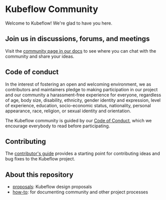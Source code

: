 # Kubeflow Community

Welcome to Kubeflow! We're glad to have you here.

## Join us in discussions, forums, and meetings

Visit the
[community page in our docs](https://master.kubeflow.org/docs/about/community/) 
to see where you can chat with the community and share your ideas.

## Code of conduct

In the interest of fostering an open and welcoming environment, we as
contributors and maintainers pledge to making participation in our project and
our community a harassment-free experience for everyone, regardless of age, body
size, disability, ethnicity, gender identity and expression, level of
experience, education, socio-economic status, nationality, personal appearance,
race, religion, or sexual identity and orientation.

The Kubeflow community is guided by our [Code of
Conduct](https://github.com/kubeflow/community/blob/master/CODE_OF_CONDUCT.md),
which we encourage everybody to read before participating.

## Contributing

The [contributor's guide](https://master.kubeflow.org/docs/about/contributing/) 
provides a starting point for contributing ideas and bug fixes to the Kubeflow 
project.

## About this repository

* [proposals](https://github.com/kubeflow/community/tree/master/proposals): Kubeflow design proposals
* [how-to](https://github.com/kubeflow/community/tree/master/how-to): for documenting community and other project processes
